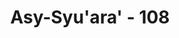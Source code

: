 ---
title: "Asy-Syu'ara' - 108"
no: 108
arabic_no: ١٠٨
ayah: فَاتَّقُوا اللّٰهَ وَاَطِيْعُوْنِۚ  
translation: "Maka bertakwalah kamu kepada Allah dan taatlah kepadaku."
tafsir: "Ayat ini menerangkan isi risalah yang disampaikan Nabi Nuh kepada kaumnya, yaitu agar bertakwa kepada Allah dan hanya menyembah kepada-Nya. Pada ayat 3 Surah Nuh disebutkan tiga hal yang diperintahkan Allah, yaitu agar menyembah hanya kepada Allah, bertakwa kepada-Nya, dan taat kepada Nabi Nuh\n\nPada ayat-ayat yang lain diterangkan bahwa risalah yang dibawa Nabi Nuh menyebutkan pula hal-hal sebagai berikut:\n\n1. Akibat baik yang akan diperoleh orang-orang yang bertakwa. Allah akan menambah rezeki mereka, dan menurunkan hujan. Kemudian dengan air itu, Allah menyuburkan bumi, dan menumbuhkan tumbuh-tumbuhan.\n\n2. Mengemukakan bukti-bukti keesaan dan kekuasaan Allah, serta menerangkan bukti-bukti kebenaran risalah yang dibawanya. Di antaranya adalah tentang penciptaan manusia dalam beberapa proses kejadian mulai dari setetes mani sampai lahir sebagai manusia. Allah menciptakan langit dan bumi, bulan yang bersinar dan matahari yang bercahaya, menghidupkan dan mematikan manusia, kemudian seluruh manusia akan kembali kepada-Nya."
---